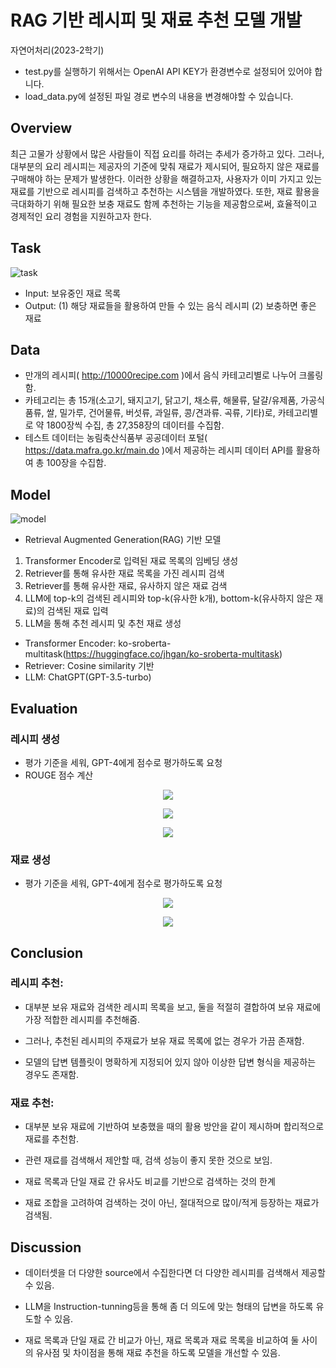 # RAG 기반 레시피 및 재료 추천 모델 개발
자연어처리(2023-2학기)

* test.py를 실행하기 위해서는 OpenAI API KEY가 환경변수로 설정되어 있어야 합니다.
* load_data.py에 설정된 파일 경로 변수의 내용을 변경해야할 수 있습니다.


## Overview
  최근 고물가 상황에서 많은 사람들이 직접 요리를 하려는 추세가 증가하고 있다. 그러나, 대부분의 요리 레시피는 제공자의 기준에 맞춰 재료가 제시되어, 필요하지 않은 재료를 구매해야 하는 문제가 발생한다. 이러한 상황을 해결하고자, 사용자가 이미 가지고 있는 재료를 기반으로 레시피를 검색하고 추천하는 시스템을 개발하였다. 또한, 재료 활용을 극대화하기 위해 필요한 보충 재료도 함께 추천하는 기능을 제공함으로써, 효율적이고 경제적인 요리 경험을 지원하고자 한다.

## Task
![task](https://github.com/hoorangyee/NLP-Project/assets/119475060/82307206-a932-4abc-bf4d-7e2e8da7e13c)
* Input: 보유중인 재료 목록
* Output: (1) 해당 재료들을 활용하여 만들 수 있는 음식 레시피 (2) 보충하면 좋은 재료

## Data

* 만개의 레시피( http://10000recipe.com )에서 음식 카테고리별로 나누어 크롤링함.
* 카테고리는 총 15개(소고기, 돼지고기, 닭고기, 채소류, 해물류, 달걀/유제품, 가공식품류, 쌀, 밀가루, 건어물류, 버섯류, 과일류, 콩/견과류. 곡류, 기타)로, 카테고리별로 약 1800장씩 수집, 총 27,358장의 데이터를 수집함.
* 테스트 데이터는 농림축산식품부 공공데이터 포털( https://data.mafra.go.kr/main.do )에서 제공하는 레시피 데이터 API를 활용하여 총 100장을 수집함.

## Model
![model](https://github.com/hoorangyee/NLP-Project/assets/119475060/4419fb84-9f3b-4627-9308-5a01aaf6f996)
- Retrieval Augmented Generation(RAG) 기반 모델
1) Transformer Encoder로 입력된 재료 목록의 임베딩 생성
2) Retriever를 통해 유사한 재료 목록을 가진 레시피 검색
3) Retriever를 통해 유사한 재료, 유사하지 않은 재료 검색
4) LLM에 top-k의 검색된 레시피와 top-k(유사한 k개), bottom-k(유사하지 않은 재료)의 검색된 재료 입력
5) LLM을 통해 추천 레시피 및 추천 재료 생성

* Transformer Encoder: ko-sroberta-multitask(https://huggingface.co/jhgan/ko-sroberta-multitask)
* Retriever: Cosine similarity 기반
* LLM: ChatGPT(GPT-3.5-turbo)

## Evaluation
### 레시피 생성
* 평가 기준을 세워, GPT-4에게 점수로 평가하도록 요청
* ROUGE 점수 계산
<p align="center">
  <img src="https://github.com/hoorangyee/NLP-Project/assets/119475060/63a180f3-bb39-4160-a030-90ebffb969f6"/>
</p>

<p align="center">
  <img src="https://github.com/hoorangyee/NLP-Project/assets/119475060/d7fd980f-a796-4c23-961c-48daf5f59275"/>
</p>

<p align="center">
  <img src="https://github.com/hoorangyee/NLP-Project/assets/119475060/378be415-eaad-463c-b3c8-b856ced135f6"/>
</p>

### 재료 생성
* 평가 기준을 세워, GPT-4에게 점수로 평가하도록 요청

<p align="center">
  <img src="https://github.com/hoorangyee/NLP-Project/assets/119475060/0fdb99e5-4fd8-482f-8140-bab1a529d12e"/>
</p>

<p align="center">
  <img src="https://github.com/hoorangyee/NLP-Project/assets/119475060/3881e865-be12-490c-b99f-fbfbc2543a41"/>
</p>

## Conclusion
### 레시피 추천:
* 대부분 보유 재료와 검색한 레시피 목록을 보고, 둘을 적절히 결합하여 보유 재료에 가장 적합한 레시피를 추천해줌.

* 그러나, 추천된 레시피의 주재료가 보유 재료 목록에 없는 경우가 가끔 존재함.

* 모델의 답변 템플릿이 명확하게 지정되어 있지 않아 이상한 답변 형식을 제공하는 경우도 존재함.

### 재료 추천:
* 대부분 보유 재료에 기반하여 보충했을 때의 활용 방안을 같이 제시하며 합리적으로 재료를 추천함.

* 관련 재료를 검색해서 제안할 때, 검색 성능이 좋지 못한 것으로 보임.

* 재료 목록과 단일 재료 간 유사도 비교를 기반으로 검색하는 것의 한계

* 재료 조합을 고려하여 검색하는 것이 아닌, 절대적으로 많이/적게 등장하는 재료가 검색됨.

## Discussion
* 데이터셋을 더 다양한 source에서 수집한다면 더 다양한 레시피를 검색해서 제공할 수 있음.

* LLM을 Instruction-tunning등을 통해 좀 더 의도에 맞는 형태의 답변을 하도록 유도할 수 있음.

* 재료 목록과 단일 재료 간 비교가 아닌, 재료 목록과 재료 목록을 비교하여 둘 사이의 유사점 및 차이점을 통해 재료 추천을 하도록 모델을 개선할 수 있음.

















